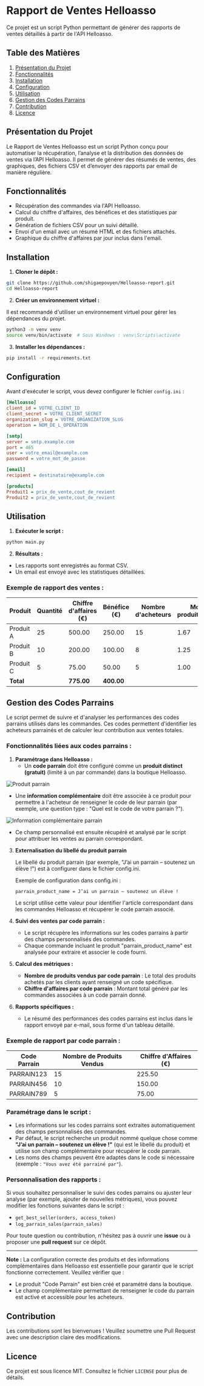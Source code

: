 # Rapport de Ventes Helloasso

Ce projet est un script Python permettant de générer des rapports de ventes détaillés à partir de l'API Helloasso.

## Table des Matières

1. [Présentation du Projet](#présentation-du-projet)
2. [Fonctionnalités](#fonctionnalités)
3. [Installation](#installation)
4. [Configuration](#configuration)
5. [Utilisation](#utilisation)
6. [Gestion des Codes Parrains](#gestion-des-codes-parrains)
7. [Contribution](#contribution)
8. [Licence](#licence)

## Présentation du Projet

Le Rapport de Ventes Helloasso est un script Python conçu pour automatiser la récupération, l’analyse et la distribution des données de ventes via l’API Helloasso. Il permet de générer des résumés de ventes, des graphiques, des fichiers CSV et d’envoyer des rapports par email de manière régulière.

## Fonctionnalités

- Récupération des commandes via l'API Helloasso.
- Calcul du chiffre d'affaires, des bénéfices et des statistiques par produit.
- Génération de fichiers CSV pour un suivi détaillé.
- Envoi d'un email avec un résumé HTML et des fichiers attachés.
- Graphique du chiffre d'affaires par jour inclus dans l'email.

## Installation

1. **Cloner le dépôt :**

```bash
git clone https://github.com/shigaepouyen/Helloasso-report.git
cd Helloasso-report
```

2. **Créer un environnement virtuel :**

Il est recommandé d'utiliser un environnement virtuel pour gérer les dépendances du projet.

```bash
python3 -m venv venv
source venv/bin/activate  # Sous Windows : venv\Scripts\activate
```

3. **Installer les dépendances :**

```bash
pip install -r requirements.txt
```

## Configuration

Avant d'exécuter le script, vous devez configurer le fichier `config.ini` :

```ini
[Helloasso]
client_id = VOTRE_CLIENT_ID
client_secret = VOTRE_CLIENT_SECRET
organization_slug = VOTRE_ORGANIZATION_SLUG
operation = NOM_DE_L_OPERATION

[smtp]
server = smtp.example.com
port = 465
user = votre_email@example.com
password = votre_mot_de_passe

[email]
recipient = destinataire@example.com

[products]
Produit1 = prix_de_vente,cout_de_revient
Produit2 = prix_de_vente,cout_de_revient
```

## Utilisation

1. **Exécuter le script :**

```bash
python main.py
```

2. **Résultats :**

- Les rapports sont enregistrés au format CSV.
- Un email est envoyé avec les statistiques détaillées.

### Exemple de rapport des ventes :
| Produit      | Quantité | Chiffre d'affaires (€) | Bénéfice (€) | Nombre d'acheteurs | Moyenne produits/acheteur |
|--------------|----------|-------------------------|--------------|---------------------|---------------------------|
| Produit A    | 25       | 500.00                 | 250.00       | 15                  | 1.67                      |
| Produit B    | 10       | 200.00                 | 100.00       | 8                   | 1.25                      |
| Produit C    | 5        | 75.00                  | 50.00        | 5                   | 1.00                      |
| **Total**    |          | **775.00**             | **400.00**   |                     |                           |

## Gestion des Codes Parrains

Le script permet de suivre et d'analyser les performances des codes parrains utilisés dans les commandes. Ces codes permettent d'identifier les acheteurs parrainés et de calculer leur contribution aux ventes totales.

### Fonctionnalités liées aux codes parrains :

1. **Paramétrage dans Helloasso :**
   - Un **code parrain** doit être configuré comme un **produit distinct (gratuit)** (limité à un par commande) dans la boutique Helloasso.

![Produit parrain](visuels/produit-parrain.png)

   - Une **information complémentaire** doit être associée à ce produit pour permettre à l'acheteur de renseigner le code de leur parrain (par exemple, une question type : "Quel est le code de votre parrain ?").

![Information complémentaire parrain](visuels/information-complementaire-parrain.png)

   - Ce champ personnalisé est ensuite récupéré et analysé par le script pour attribuer les ventes au parrain correspondant.

3. **Externalisation du libellé du produit parrain**

    Le libellé du produit parrain (par exemple, "J’ai un parrain – soutenez un élève !") est à configurer dans le fichier config.ini. 

    Exemple de configuration dans config.ini :
    ```[parameters]
    parrain_product_name = J’ai un parrain – soutenez un élève !
    ```

    Le script utilise cette valeur pour identifier l'article correspondant dans les commandes Helloasso et récupérer le code parrain associé.

2. **Suivi des ventes par code parrain :**
   - Le script récupère les informations sur les codes parrains à partir des champs personnalisés des commandes.
   - Chaque commande incluant le produit "parrain_product_name" est analysée pour extraire et associer le code fourni.

3. **Calcul des métriques :**
   - **Nombre de produits vendus par code parrain** : Le total des produits achetés par les clients ayant renseigné un code spécifique.
   - **Chiffre d'affaires par code parrain** : Montant total généré par les commandes associées à un code parrain donné.

4. **Rapports spécifiques :**
   - Le résumé des performances des codes parrains est inclus dans le rapport envoyé par e-mail, sous forme d'un tableau détaillé.

### Exemple de rapport par code parrain :

| Code Parrain | Nombre de Produits Vendus | Chiffre d'Affaires (€) |
|--------------|----------------------------|-------------------------|
| PARRAIN123   | 15                         | 225.50                 |
| PARRAIN456   | 10                         | 150.00                 |
| PARRAIN789   | 5                          | 75.00                  |

### Paramétrage dans le script :

- Les informations sur les codes parrains sont extraites automatiquement des champs personnalisés des commandes.
- Par défaut, le script recherche un produit nommé quelque chose comme **"J’ai un parrain – soutenez un élève !"** (qui est le libellé du produit) et utilise son champ complémentaire pour récupérer le code parrain.
- Les noms des champs peuvent être adaptés dans le code si nécessaire (exemple : `"Vous avez été parrainé par"`).

### Personnalisation des rapports :

Si vous souhaitez personnaliser le suivi des codes parrains ou ajuster leur analyse (par exemple, ajouter de nouvelles métriques), vous pouvez modifier les fonctions suivantes dans le script :
- `get_best_seller(orders, access_token)`
- `log_parrain_sales(parrain_sales)`

Pour toute question ou contribution, n'hésitez pas à ouvrir une **issue** ou à proposer une **pull request** sur ce dépôt.

---

**Note :** La configuration correcte des produits et des informations complémentaires dans Helloasso est essentielle pour garantir que le script fonctionne correctement. Veuillez vérifier que :
- Le produit "Code Parrain" est bien créé et paramétré dans la boutique.
- Le champ complémentaire permettant de renseigner le code du parrain est activé et accessible pour les acheteurs.

## Contribution

Les contributions sont les bienvenues ! Veuillez soumettre une Pull Request avec une description claire des modifications.

## Licence

Ce projet est sous licence MIT. Consultez le fichier `LICENSE` pour plus de détails.